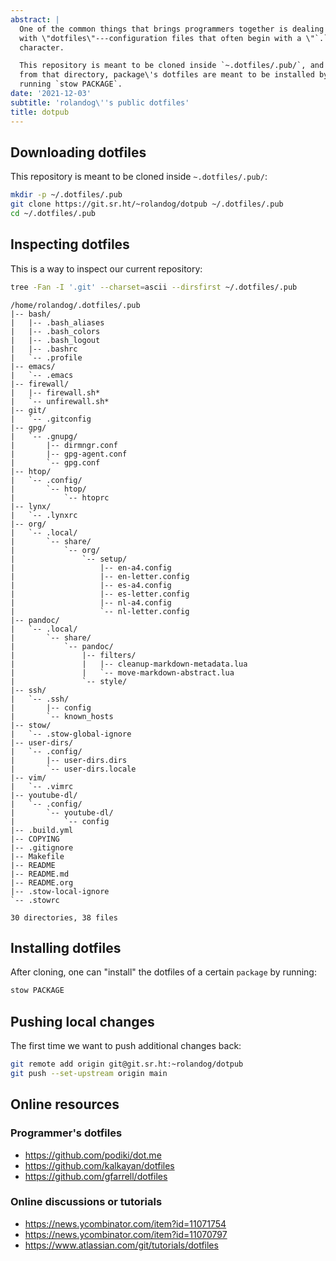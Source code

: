 ```yaml
---
abstract: |
  One of the common things that brings programmers together is dealing
  with \"dotfiles\"---configuration files that often begin with a \"`.`\"
  character.

  This repository is meant to be cloned inside `~.dotfiles/.pub/`, and
  from that directory, package\'s dotfiles are meant to be installed by
  running `stow PACKAGE`.
date: '2021-12-03'
subtitle: 'rolandog\''s public dotfiles'
title: dotpub
---
```


## Downloading dotfiles

This repository is meant to be cloned inside `~.dotfiles/.pub/`:

``` {.bash exports="code" eval="never" dir="~" wrap="SRC text"}
mkdir -p ~/.dotfiles/.pub
git clone https://git.sr.ht/~rolandog/dotpub ~/.dotfiles/.pub
cd ~/.dotfiles/.pub
```

## Inspecting dotfiles

This is a way to inspect our current repository:

``` {.bash exports="both" results="output" cache="yes" dir="~/.dotfiles/.pub" wrap="SRC text"}
tree -Fan -I '.git' --charset=ascii --dirsfirst ~/.dotfiles/.pub
```

``` {.text}
/home/rolandog/.dotfiles/.pub
|-- bash/
|   |-- .bash_aliases
|   |-- .bash_colors
|   |-- .bash_logout
|   |-- .bashrc
|   `-- .profile
|-- emacs/
|   `-- .emacs
|-- firewall/
|   |-- firewall.sh*
|   `-- unfirewall.sh*
|-- git/
|   `-- .gitconfig
|-- gpg/
|   `-- .gnupg/
|       |-- dirmngr.conf
|       |-- gpg-agent.conf
|       `-- gpg.conf
|-- htop/
|   `-- .config/
|       `-- htop/
|           `-- htoprc
|-- lynx/
|   `-- .lynxrc
|-- org/
|   `-- .local/
|       `-- share/
|           `-- org/
|               `-- setup/
|                   |-- en-a4.config
|                   |-- en-letter.config
|                   |-- es-a4.config
|                   |-- es-letter.config
|                   |-- nl-a4.config
|                   `-- nl-letter.config
|-- pandoc/
|   `-- .local/
|       `-- share/
|           `-- pandoc/
|               |-- filters/
|               |   |-- cleanup-markdown-metadata.lua
|               |   `-- move-markdown-abstract.lua
|               `-- style/
|-- ssh/
|   `-- .ssh/
|       |-- config
|       `-- known_hosts
|-- stow/
|   `-- .stow-global-ignore
|-- user-dirs/
|   `-- .config/
|       |-- user-dirs.dirs
|       `-- user-dirs.locale
|-- vim/
|   `-- .vimrc
|-- youtube-dl/
|   `-- .config/
|       `-- youtube-dl/
|           `-- config
|-- .build.yml
|-- COPYING
|-- .gitignore
|-- Makefile
|-- README
|-- README.md
|-- README.org
|-- .stow-local-ignore
`-- .stowrc

30 directories, 38 files
```

## Installing dotfiles

After cloning, one can \"install\" the dotfiles of a certain `package`
by running:

``` {.bash exports="code" eval="never" dir="~/.dotfiles/.pub" wrap="SRC text"}
stow PACKAGE
```

## Pushing local changes

The first time we want to push additional changes back:

``` {.bash exports="code" eval="never" dir="~/.dotfiles/.pub" wrap="SRC text"}
git remote add origin git@git.sr.ht:~rolandog/dotpub
git push --set-upstream origin main
```

## Online resources

### Programmer\'s dotfiles

-   <https://github.com/podiki/dot.me>
-   <https://github.com/kalkayan/dotfiles>
-   <https://github.com/gfarrell/dotfiles>

### Online discussions or tutorials

-   <https://news.ycombinator.com/item?id=11071754>
-   <https://news.ycombinator.com/item?id=11070797>
-   <https://www.atlassian.com/git/tutorials/dotfiles>
